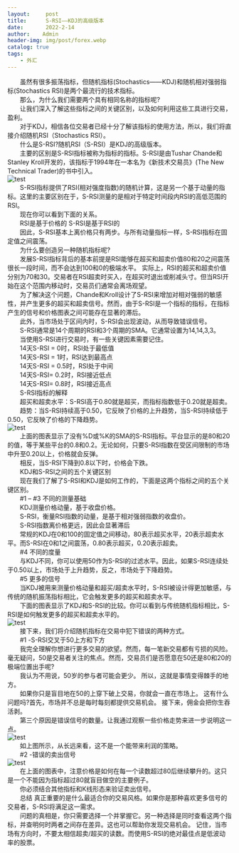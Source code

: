 ```yaml
---
layout:     post
title:      S-RSI——KDJ的高级版本
date:       2022-2-14
author:    Admin
header-img: img/post/forex.webp
catalog: true
tags:
    - 外汇
---
```

&emsp;&emsp;虽然有很多振荡指标，但随机指标(Stochastics——KDJ)和随机相对强弱指标(Stochastics RSI)是两个最流行的技术指标。 
<br>
&emsp;&emsp;那么，为什么我们需要两个具有相同名称的指标呢? 
<br>
&emsp;&emsp;让我们深入了解这些指标之间的关键区别，以及如何利用这些工具进行交易，盈利。
<br>
 &emsp;&emsp;对于KDJ，相信各位交易者已经十分了解该指标的使用方法，所以，我们将直接介绍随机RSI（Stochastics RSI）。
<br>
&emsp;&emsp;什么是S-RSI?随机RSI（S-RSI）是KDJ的高级版本。
<br>
&emsp;&emsp;主要的区别是S-RSI指标被称为指标的指标。S-RSI是由Tushar Chande和Stanley Kroll开发的，该指标于1994年在一本名为《新技术交易员》(The New Technical Trader)的书中引入。
<br>
![test](https://img.locyoo.com/1081.png)
<br>
&emsp;&emsp;S-RSI指标提供了RSI(相对强度指数)的随机计算，这是另一个基于动量的指标。这里的主要区别在于，S-RSI测量的是相对于特定时间段内RSI的高低范围的RSI。 
<br>
&emsp;&emsp;现在你可以看到下面的关系。 
<br>
&emsp;&emsp;RSI是基于价格的 S-RSI是基于RSI的 
<br>
&emsp;&emsp;因此，S-RSI基本上离价格只有两步。与所有动量指标一样，S-RSI指标在固定值之间震荡。 
<br>
&emsp;&emsp;为什么要创造另一种随机指标呢? 
<br>
&emsp;&emsp;发展S-RSI指标背后的基本前提是RSI能够在超买和超卖价值80和20之间震荡很长一段时间，而不会达到100和0的极端水平。 实际上，RSI的超买和超卖价值分别为70和30。交易者在RSI超卖时买入，在超买时退出或削减头寸。但当RSI开始在这个范围内移动时，交易员们通常会离场观望。 
<br>
&emsp;&emsp;为了解决这个问题，Chande和Kroll设计了S-RSI来增加对相对强弱的敏感性，并产生更多的超买和超卖信号。然而，由于S-RSI是一个指标的指标，在指标产生的信号和价格图表之间可能存在显著的滞后。
<br>
&emsp;&emsp;此外，当市场处于区间内时，S-RSI会出现波动，从而导致错误信号。 
<br>
&emsp;&emsp;S-RSI通常是14个周期的RSI和3个周期的SMA。它通常设置为14,14,3,3。 
<br>
&emsp;&emsp;当使用S-RSI进行交易时，有一些关键因素需要记住。 
<br>
&emsp;&emsp;14天S-RSI = 0时，RSI处于最低值 
<br>
&emsp;&emsp;14天S-RSI = 1时，RSI达到最高点 
<br>
&emsp;&emsp;14天S-RSI = 0.5时，RSI处于中间 
<br>
&emsp;&emsp;14天S-RSI= 0.2时，RSI接近低点 
<br>
&emsp;&emsp;14天S-RSI= 0.8时，RSI接近高点 
<br>
&emsp;&emsp;S-RSI指标的解释 
<br>
&emsp;&emsp;超买和超卖水平：S-RSI高于0.80就是超买，而指标指数低于0.20就是超卖。 
<br>
&emsp;&emsp;趋势：当S-RSI持续高于0.50，它反映了价格的上升趋势，当S-RSI持续低于0.50，它反映了价格的下降趋势。
<br>
![test](https://img.locyoo.com/1082.png)
<br>
&emsp;&emsp;上面的图表显示了没有%D或%K的SMA的S-RSI指标。平台显示的是80和20的值，等于某些平台的0.8和0.2。无论如何，只要S-RSI指数在受区间限制的市场中升至0.20以上，价格就会反弹。 
<br>
&emsp;&emsp;相反，当S-RSI下降到0.8以下时，价格会下跌。 
<br>
&emsp;&emsp;KDJ和S-RSI之间的五个关键区别 
<br>
&emsp;&emsp;现在我们了解了S-RSI和KDJ是如何工作的，下面是这两个指标之间的五个关键区别。 
<br>
&emsp;&emsp;#1 – #3 不同的测量基础 
<br>
&emsp;&emsp;KDJ测量价格动量，基于收盘价格。 
<br>
&emsp;&emsp;S-RSI，衡量RSI指数的动量，是基于相对强弱指数的收盘价。 
<br>
&emsp;&emsp;S-RSI指数离价格更远，因此会显著滞后 
<br>
&emsp;&emsp;常规的KDJ在0和100的固定值之间移动，80表示超买水平，20表示超卖水平。而S-RSI在0和1之间震荡，0.80表示超买，0.20表示超卖。 
<br>
&emsp;&emsp;#4 不同的度量 
<br>
&emsp;&emsp;与KDJ不同，你可以使用50作为S-RSI的过滤水平。因此，如果S-RSI连续处于0.50以上，市场处于上升趋势，反之，市场处于下降趋势。 
<br>
&emsp;&emsp;#5 更多的信号 
<br>
&emsp;&emsp;当KDJ被用来测量价格动量和超买/超卖水平时，S-RSI被设计得更加敏感，与传统的随机振荡指标相比，它会触发更多的超买和超卖水平。 
<br>
&emsp;&emsp;下面的图表显示了KDJ和S-RSI的比较。你可以看到与传统随机指标相比，S-RSI是如何触发更多的超买和超卖水平的。
<br>
![test](https://img.locyoo.com/1083.png)
<br>
&emsp;&emsp;接下来，我们将介绍随机指标在交易中犯下错误的两种方式。
<br>
&emsp;&emsp;#1 -S-RSI交叉于50上方和下方 
<br>
&emsp;&emsp;我完全理解你想进行更多交易的欲望。然而，每一笔新交易都有亏损的风险。毫无疑问，50是交易者关注的焦点。然而，交易员们是否愿意在50还是80和20的极端位置出手呢? 
<br>
&emsp;&emsp;我认为不用说，50岁的参与者可能会更少。 所以，这就是事情变得棘手的地方。
<br>
&emsp;&emsp;如果你只是盲目地在50的上穿下破上交易，你就会一直在市场上。 这有什么问题吗?首先，市场并不总是每时每刻都提供交易机会。 接下来，佣金会把你生吞活剥。 
<br>
&emsp;&emsp;第三个原因是错误信号的数量。让我通过观察一些价格走势来进一步说明这一点。
<br>
![test](https://img.locyoo.com/1084.png)
<br>
&emsp;&emsp;如上图所示，从长远来看，这不是一个能带来利润的策略。
<br>
&emsp;&emsp;#2 -错误的卖出信号
<br>
![test](https://img.locyoo.com/1085.png)
<br>
&emsp;&emsp;在上面的图表中，注意价格是如何在每一个读数超过80后继续攀升的。这只是一个不能因为指标超过80就盲目做空的主要例子。 
<br>
&emsp;&emsp;你必须结合其他指标和K线形态来验证卖出信号。
<br>
&emsp;&emsp;总结 真正重要的是什么最适合你的交易风格。如果你是那种喜欢更多信号的交易者，S-RSI将满足这一需求。 
<br>
&emsp;&emsp;问题的真相是，你只需要选择一个并掌握它。另一种选择是同时查看这两个指标，并查明何时两者之间存在差异。这也可以帮助你发现交易机会。 记住，当市场有方向时，不要太相信超卖/超买的读数。而使用S-RSI的绝对最佳点是低波动率的股票。